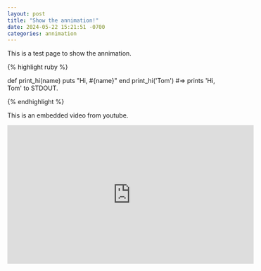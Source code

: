 ```yaml
---
layout: post
title: "Show the annimation!"
date: 2024-05-22 15:21:51 -0700
categories: annimation
---
```


This is a test page to show the annimation.

{% highlight ruby %}

def print_hi(name)
puts "Hi, #{name}"
end
print_hi('Tom')
#=> prints 'Hi, Tom' to STDOUT.

{% endhighlight %}

This is an embedded video from youtube.

<iframe width="560" height="315" src="https://www.youtube.com/embed/6qS83wD29PY?si=XDdlT6N_6kcBpuMF" title="YouTube video player" frameborder="0" allow="accelerometer; autoplay; clipboard-write; encrypted-media; gyroscope; picture-in-picture; web-share" referrerpolicy="strict-origin-when-cross-origin" allowfullscreen></iframe>

